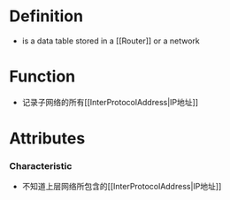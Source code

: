 # Definition
-  is a data table stored in a [[Router]] or a network
# Function
- 记录子网络的所有[[InterProtocolAddress|IP地址]]
# Attributes
### Characteristic
- 不知道上层网络所包含的[[InterProtocolAddress|IP地址]]
